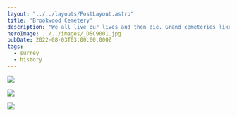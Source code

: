 ```yaml
---
layout: "../../layouts/PostLayout.astro"
title: 'Brookwood Cemetery'
description: "We all live our lives and then die. Grand cemeteries like Brookwood, tell us a story of the past."
heroImage: ../../images/_DSC9001.jpg
pubDate: 2022-08-03T03:00:00.000Z
tags:
  - surrey
  - history
---
```


![](/images/_DSC9003.jpg)

![](/images/_DSC9001.jpg)

![](/images/nausoleum.jpg)